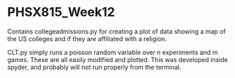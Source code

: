 # PHSX815_Week12

Contains collegeadmissions.py for creating a plot of data showing a map of the US colleges and if they are affiliated with a religion.

CLT.py simply runs a poisson random variable over n experiments and m games. These are all easily modified and plotted. This was developed inside spyder, and probably will not run properly from the terminal.

